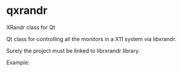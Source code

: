 # qxrandr
XRandr class for Qt

Qt class for controlling all the monitors in a X11 system via libxrandr.

Surely the project must be linked to librxrandr library.

Example:

 

